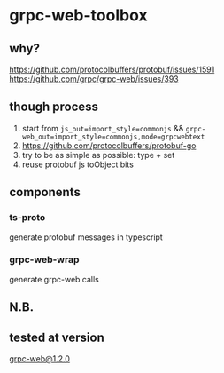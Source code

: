 # grpc-web-toolbox

## why?

https://github.com/protocolbuffers/protobuf/issues/1591
https://github.com/grpc/grpc-web/issues/393

## though process

1. start from `js_out=import_style=commonjs` && `grpc-web_out=import_style=commonjs,mode=grpcwebtext`
2. https://github.com/protocolbuffers/protobuf-go
3. try to be as simple as possible: type + set
4. reuse protobuf js toObject bits

## components

### ts-proto

generate protobuf messages in typescript

### grpc-web-wrap

generate grpc-web calls

## N.B.

## tested at version

grpc-web@1.2.0

